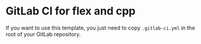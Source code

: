 # GitLab CI for flex and cpp

If you want to use this template, you just need to copy  `.gitlab-ci.yml` in the root of your GitLab repository.
